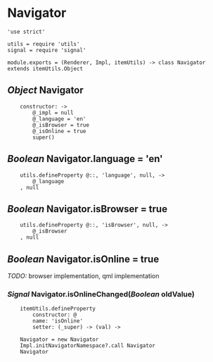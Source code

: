 Navigator
=========

	'use strict'

	utils = require 'utils'
	signal = require 'signal'

	module.exports = (Renderer, Impl, itemUtils) -> class Navigator extends itemUtils.Object

*Object* Navigator
------------------

		constructor: ->
			@_impl = null
			@_language = 'en'
			@_isBrowser = true
			@_isOnline = true
			super()

*Boolean* Navigator.language = 'en'
----------------------------------

		utils.defineProperty @::, 'language', null, ->
			@_language
		, null

*Boolean* Navigator.isBrowser = true
------------------------------------

		utils.defineProperty @::, 'isBrowser', null, ->
			@_isBrowser
		, null

*Boolean* Navigator.isOnline = true
-----------------------------------

*TODO:* browser implementation, qml implementation

### *Signal* Navigator.isOnlineChanged(*Boolean* oldValue)

		itemUtils.defineProperty
			constructor: @
			name: 'isOnline'
			setter: (_super) -> (val) ->

		Navigator = new Navigator
		Impl.initNavigatorNamespace?.call Navigator
		Navigator
